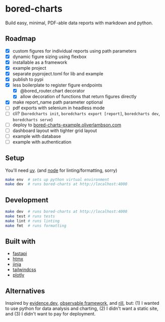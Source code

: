 # bored-charts

Build easy, minimal, PDF-able data reports with markdown and python.

## Roadmap

- [x] custom figures for individual reports using path parameters
- [x] dynamic figure sizing using flexbox
- [x] installable as a framework
- [x] example project
- [x] separate pyproject.toml for lib and example
- [x] publish to pypi
- [x] less boilerplate to register figure endpoints
  - [x] @bored_router.chart decorator
  - [x] allow decoration of functions that return figures directly
- [x] make report_name path parameter optional
- [ ] pdf exports with selenium in headless mode
- [ ] cli? (`boredcharts init`, `boredcharts export [report]`, `boredcharts dev`, `boredcharts serve`)
- [ ] deploy to [bored-charts-example.oliverlambson.com](https://bored-charts-example.oliverlambson.com)
- [ ] dashboard layout with tighter grid layout
- [ ] example with database
- [ ] example with authentication

## Setup

You'll need [uv](https://docs.astral.sh/uv/getting-started/installation/).
(and [node](https://nodejs.org/en/learn/getting-started/how-to-install-nodejs)
for linting/formatting, sorry)

```bash
make env  # sets up python virtual environment
make dev  # runs bored-charts at http://localhost:4000
```

## Development

```bash
make dev  # runs bored-charts at http://localhost:4000
make test # runs tests
make lint # runs linting
make fmt  # runs formatting
```

## Built with

- [fastapi](https://fastapi.tiangolo.com/)
- [htmx](https://htmx.org/)
- [jinja](https://jinja.palletsprojects.com/en/3.1.x/)
- [tailwindcss](https://tailwindcss.com/)
- [plotly](https://plotly.com/python/)

## Alternatives

Inspired by [evidence.dev](https://github.com/evidence-dev/evidence),
[observable framework](https://github.com/observablehq/framework), and
[rill](https://github.com/rilldata/rill), but:
(1) I wanted to use python for data analysis and charting,
(2) I didn't want a static site, and
(3) I didn't want to pay for deployment.
